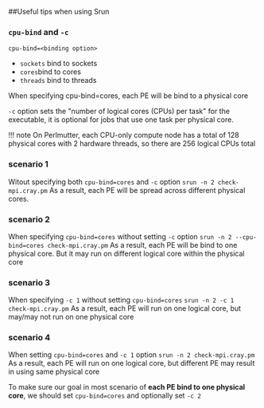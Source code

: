 ##Useful tips when using Srun

### `cpu-bind` and `-c` 
`cpu-bind=<binding option>`
- `sockets` bind to sockets
- `cores`bind to cores
- `threads` bind to threads

When specifying cpu-bind=cores, each PE will be bind to a physical core

`-c` option sets the "number of logical cores (CPUs) per task" for the executable, it is optional for jobs that use one task per physical core.

!!! note
On Perlmutter, each CPU-only compute node has a total of 128 physical cores with 2 hardware threads, so there are 256 logical CPUs total

### scenario  1
Witout specifying both `cpu-bind=cores` and `-c` option
`srun -n 2 check-mpi.cray.pm`
As a result, each PE will be spread across different physical cores.

### scenario  2
When specifying `cpu-bind=cores` without setting `-c` option
`srun -n 2 --cpu-bind=cores check-mpi.cray.pm`
As a result, each PE will be bind to one physical core. But it may run on different logical core within the physical core

### scenario  3
When specifying `-c 1` without setting `cpu-bind=cores`
`srun -n 2 -c 1 check-mpi.cray.pm`
As a result, each PE will run on one logical core, but may/may not run on one physical core

### scenario  4
When setting `cpu-bind=cores` and  `-c 1` option
`srun -n 2 check-mpi.cray.pm`
As a result, each PE will run on one logical core, but different PE may result in using same physical core

To make sure our goal in most scenario of **each PE bind to one physical core**, we should set 
`cpu-bind=cores` and optionally set `-c 2`
